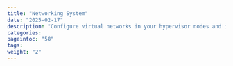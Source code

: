 ```yaml
---
title: "Networking System"
date: "2025-02-17"
description: "Configure virtual networks in your hypervisor nodes and in the cloud"
categories:
pageintoc: "58"
tags:
weight: "2"
---
```


<!--# Open Cloud Networking Setup -->



































